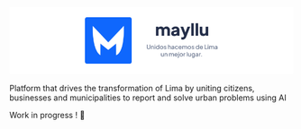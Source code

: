 ![Banner mayllu](./images/mayllu.png)

Platform that drives the transformation of Lima by uniting citizens, businesses and municipalities to report and solve urban problems using AI

Work in progress ! 👷